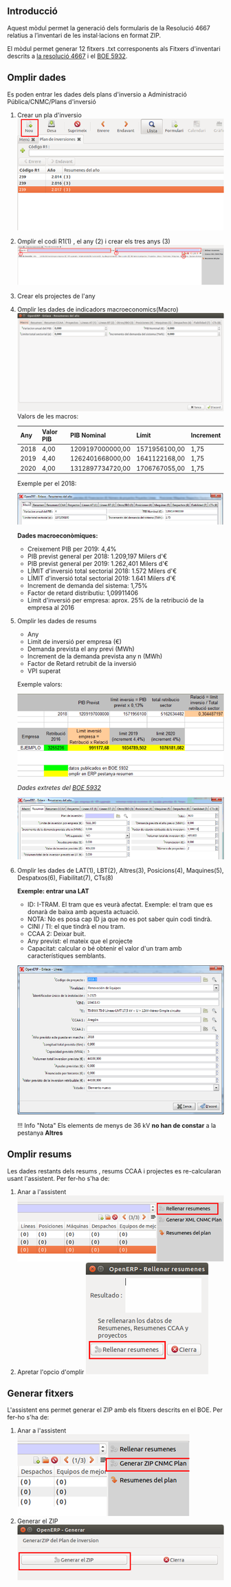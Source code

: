 ## Introducció

Aquest mòdul permet la generació dels formularis de la Resolució 4667 relatius
a l’inventari de les instal·lacions en format ZIP.

El mòdul permet generar 12 fitxers .txt corresponents als Fitxers d'inventari descrits
a [la resolució 4667](http://www.boe.es/boe/dias/2017/04/28/pdfs/BOE-A-2017-4667.pdf)
i el [BOE 5932](https://www.boe.es/boe/dias/2016/06/17/pdfs/BOE-A-2016-5932.pdf).


## Omplir dades

Es poden entrar les dades dels plans d'inversio a Administració Pública/CNMC/Plans d'inversió

1. Crear un pla d'inversio
![](../../_static/cnmc/4667/planes1.png)
2. Omplir el codi R1(1) , el any (2) i crear els tres anys (3)
![](../../_static/cnmc/4667/planes2.png)
3. Crear els projectes de l'any
4. Omplir les dades de indicadors macroeconomics(Macro)
![](../../_static/cnmc/4667/planes3.png)
    Valors de les macros:

    | Any    | Valor PIB | PIB Nominal        | Límit              | Increment |
    |--------|-----------|--------------------|--------------------|-----------|
    | 2018   | 4,00      | 1209197000000,00   | 1571956100,00      | 1,75      |
    | 2019   | 4,40      | 1262401668000,00   | 1641122168,00      | 1,75      |
    | 2020   | 4,00      | 1312897734720,00   | 1706767055,00      | 1,75      |

    Exemple per el 2018:

    ![](../../_static/cnmc/4667/exemple2018.png)

    **Dades macroeconòmiques:**

    - Creixement PIB per 2019: 4,4%
    - PIB previst general per 2018: 1.209,197 Milers d'€
    - PIB previst general per 2019: 1.262,401 Milers d'€
    - LÍMIT d'inversió total sectorial 2018: 1.572 Milers d'€
    - LÍMIT d'inversió total sectorial 2019: 1.641 Milers d'€
    - Increment de demanda del sistema: 1,75%
    - Factor de retard distributiu: 1,09911406
    - Límit d'inversió per empresa: aprox. 25% de la retribució de la empresa al 2016

5. Omplir les dades de resums
    - Any
    - Limit de inversió per empresa (€)
    - Demanda prevista el any previ (MWh)
    - Increment de la demanda prevista any n (MWh)
    - Factor de Retard retrubit de la inversió
    - VPI superat

    Exemple valors:

    ![](../../_static/cnmc/4667/exemple_valors.png)

    _Dades extretes del [BOE 5932](https://www.boe.es/boe/dias/2016/06/17/pdfs/BOE-A-2016-5932.pdf)_

    ![](../../_static/cnmc/4667/exemple_resum.png)

6. Omplir les dades de LAT(1), LBT(2), Altres(3), Posicions(4), Maquines(5), Despatxos(6), Fiabilitat(7), CTs(8)

    **Exemple: entrar una LAT**

    - ID: I-TRAM. El tram que es veurà afectat. Exemple: el tram que es donarà de
    baixa amb aquesta actuació.
    - NOTA: No es posa cap ID ja que no es pot saber quin codi tindrà.
    - CINI / TI: el que tindrà el nou tram.
    - CCAA 2: Deixar buit.
    - Any previst: el mateix que el projecte
    - Capacitat: calcular o bé obtenir el valor d'un tram amb característiques semblants.

    ![](../../_static/cnmc/4667/lat.png)

    !!! Info "Nota"
	    Els elements de menys de 36 kV **no han de constar** a la pestanya **Altres**

## Omplir resums

Les dades restants dels resums , resums CCAA i projectes es re-calcularan usant l'assistent. Per fer-ho s'ha de:

1. Anar a l'assistent
![](../../_static/cnmc/4667/wizard_pla1.png)
2. Apretar l'opcio d'omplir
![](../../_static/cnmc/4667/wizard_pla2.png)

## Generar fitxers

L'assistent ens permet generar el ZIP amb els fitxers descrits en el BOE. Per fer-ho s'ha de:

 1. Anar a l'assistent
 ![](../../_static/cnmc/4667/wizard_pla3.png)
 2. Generar el ZIP
 ![](../../_static/cnmc/4667/wizard_pla4.png)
